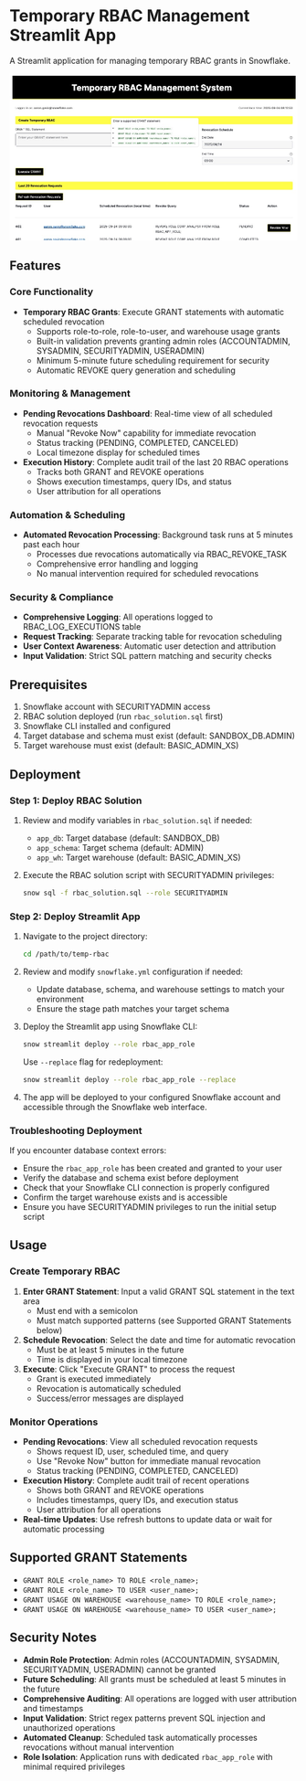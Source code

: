 # Temporary RBAC Management Streamlit App

A Streamlit application for managing temporary RBAC grants in Snowflake.

![Temporary RBAC Management System](temp-rbac-screenshot.jpg)

## Features

### Core Functionality
- **Temporary RBAC Grants**: Execute GRANT statements with automatic scheduled revocation
  - Supports role-to-role, role-to-user, and warehouse usage grants
  - Built-in validation prevents granting admin roles (ACCOUNTADMIN, SYSADMIN, SECURITYADMIN, USERADMIN)
  - Minimum 5-minute future scheduling requirement for security
  - Automatic REVOKE query generation and scheduling

### Monitoring & Management
- **Pending Revocations Dashboard**: Real-time view of all scheduled revocation requests
  - Manual "Revoke Now" capability for immediate revocation
  - Status tracking (PENDING, COMPLETED, CANCELED)
  - Local timezone display for scheduled times
- **Execution History**: Complete audit trail of the last 20 RBAC operations
  - Tracks both GRANT and REVOKE operations
  - Shows execution timestamps, query IDs, and status
  - User attribution for all operations

### Automation & Scheduling
- **Automated Revocation Processing**: Background task runs at 5 minutes past each hour
  - Processes due revocations automatically via RBAC_REVOKE_TASK
  - Comprehensive error handling and logging
  - No manual intervention required for scheduled revocations

### Security & Compliance
- **Comprehensive Logging**: All operations logged to RBAC_LOG_EXECUTIONS table
- **Request Tracking**: Separate tracking table for revocation scheduling
- **User Context Awareness**: Automatic user detection and attribution
- **Input Validation**: Strict SQL pattern matching and security checks

## Prerequisites

1. Snowflake account with SECURITYADMIN access
2. RBAC solution deployed (run `rbac_solution.sql` first)
3. Snowflake CLI installed and configured
4. Target database and schema must exist (default: SANDBOX_DB.ADMIN)
5. Target warehouse must exist (default: BASIC_ADMIN_XS)

## Deployment

### Step 1: Deploy RBAC Solution
1. Review and modify variables in `rbac_solution.sql` if needed:
   - `app_db`: Target database (default: SANDBOX_DB)
   - `app_schema`: Target schema (default: ADMIN)
   - `app_wh`: Target warehouse (default: BASIC_ADMIN_XS)

2. Execute the RBAC solution script with SECURITYADMIN privileges:
   ```bash
   snow sql -f rbac_solution.sql --role SECURITYADMIN
   ```

### Step 2: Deploy Streamlit App
1. Navigate to the project directory:
   ```bash
   cd /path/to/temp-rbac
   ```

2. Review and modify `snowflake.yml` configuration if needed:
   - Update database, schema, and warehouse settings to match your environment
   - Ensure the stage path matches your target schema

3. Deploy the Streamlit app using Snowflake CLI:
   ```bash
   snow streamlit deploy --role rbac_app_role
   ```
   
   Use `--replace` flag for redeployment:
   ```bash
   snow streamlit deploy --role rbac_app_role --replace
   ```

4. The app will be deployed to your configured Snowflake account and accessible through the Snowflake web interface.

### Troubleshooting Deployment

If you encounter database context errors:
- Ensure the `rbac_app_role` has been created and granted to your user
- Verify the database and schema exist before deployment
- Check that your Snowflake CLI connection is properly configured
- Confirm the target warehouse exists and is accessible
- Ensure you have SECURITYADMIN privileges to run the initial setup script


## Usage

### Create Temporary RBAC
1. **Enter GRANT Statement**: Input a valid GRANT SQL statement in the text area
   - Must end with a semicolon
   - Must match supported patterns (see Supported GRANT Statements below)
2. **Schedule Revocation**: Select the date and time for automatic revocation
   - Must be at least 5 minutes in the future
   - Time is displayed in your local timezone
3. **Execute**: Click "Execute GRANT" to process the request
   - Grant is executed immediately
   - Revocation is automatically scheduled
   - Success/error messages are displayed

### Monitor Operations
- **Pending Revocations**: View all scheduled revocation requests
  - Shows request ID, user, scheduled time, and query
  - Use "Revoke Now" button for immediate manual revocation
  - Status tracking (PENDING, COMPLETED, CANCELED)
- **Execution History**: Complete audit trail of recent operations
  - Shows both GRANT and REVOKE operations
  - Includes timestamps, query IDs, and execution status
  - User attribution for all operations
- **Real-time Updates**: Use refresh buttons to update data or wait for automatic processing

## Supported GRANT Statements

- `GRANT ROLE <role_name> TO ROLE <role_name>;`
- `GRANT ROLE <role_name> TO USER <user_name>;`
- `GRANT USAGE ON WAREHOUSE <warehouse_name> TO ROLE <role_name>;`
- `GRANT USAGE ON WAREHOUSE <warehouse_name> TO USER <user_name>;`

## Security Notes

- **Admin Role Protection**: Admin roles (ACCOUNTADMIN, SYSADMIN, SECURITYADMIN, USERADMIN) cannot be granted
- **Future Scheduling**: All grants must be scheduled at least 5 minutes in the future
- **Comprehensive Auditing**: All operations are logged with user attribution and timestamps
- **Input Validation**: Strict regex patterns prevent SQL injection and unauthorized operations
- **Automated Cleanup**: Scheduled task automatically processes revocations without manual intervention
- **Role Isolation**: Application runs with dedicated `rbac_app_role` with minimal required privileges
